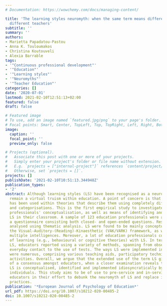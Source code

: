 ```yaml
---
# Documentation: https://wowchemy.com/docs/managing-content/

title: 'The learning styles neuromyth: when the same term means different things to
  different teachers'
subtitle: ''
summary: ''
authors:
- Marietta Papadatou-Pastou
- Anna K. Touloumakos
- Christina Koutouveli
- Alexia Barrable
tags:
- '"Continuous professional development"'
- '"Education"'
- '"Learning styles"'
- '"Neuromyths"'
- '"Teacher Education"'
categories: []
date: '2020-07-01'
lastmod: 2021-02-10T12:51:13+02:00
featured: false
draft: false

# Featured image
# To use, add an image named `featured.jpg/png` to your page's folder.
# Focal points: Smart, Center, TopLeft, Top, TopRight, Left, Right, BottomLeft, Bottom, BottomRight.
image:
  caption: ''
  focal_point: ''
  preview_only: false

# Projects (optional).
#   Associate this post with one or more of your projects.
#   Simply enter your project's folder or file name without extension.
#   E.g. `projects = ["internal-project"]` references `content/project/deep-learning/index.md`.
#   Otherwise, set `projects = []`.
projects: []
publishDate: '2021-02-10T10:51:13.344948Z'
publication_types:
- '2'
abstract: Although learning styles (LS) have been recognised as a neuromyth, they
  remain a virtual truism within education. A point of concern is that the term LS
  has been used within theories that describe them using completely different notions
  and categorisations. This is the first empirical study to investigate education
  professionals' conceptualisation, as well as means of identifying and implementing
  LS in their classroom. A sample of 123 education professionals were administered
  a questionnaire consisting both closed- and open-ended questions. Responses were
  analysed using thematic analysis. LS were found to be mainly conceptualised within
  the Visual-Auditory-(Reading)-Kinaesthetic (VAK/VARK) framework, as well as Gardner's
  multiple intelligences. Moreover, a lot of education professionals confused theories
  of learning (e.g., behavioural or cognitive theories) with LS. In terms of identifying
  LS, educators reported using a variety of methods, spanning from observation and
  everyday contact to the use of tests. The ways LS were implemented in the classroom
  were numerous, comprising various teaching aids, participatory techniques and motor
  activities. Overall, we argue that the extended use of the term LS gives the illusion
  of a consensus amongst educators, when a closer examination reveals that the term
  LS is conceptualised, identified and implemented idiosyncratically by different
  individuals. This study aims to be of use to pre-service and in-service teacher
  educators in their effort to debunk the neuromyth of LS and replace it with evidence-based
  practices.
publication: '*European Journal of Psychology of Education*'
url_pdf: https://doi.org/10.1007/s10212-020-00485-2
doi: 10.1007/s10212-020-00485-2
---
```

